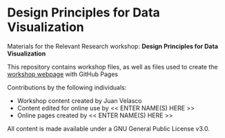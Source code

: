 # Design Principles for Data Visualization
Materials for the Relevant Research workshop: **Design Principles for Data Visualization**  

This repository contains workshop files, as well as files used to create the [workshop webpage](https://scds.github.io/data-visualization-principles/) with GitHub Pages   


Contributions by the following individuals: 
- Workshop content created by  Juan Velasco
- Content edited for online use by << ENTER NAME(S) HERE >> 
- Online pages created by << ENTER NAME(S) HERE >> 


  
All content is made available under a GNU General Public License v3.0.

